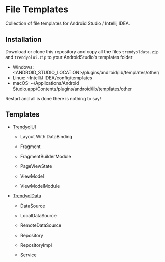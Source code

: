 # File Templates

Collection of file templates for Android Studio / Intellij IDEA.

## Installation

Download or clone this repository and copy all the files `trendyoldata.zip` and `trendyolui.zip` to your AndroidStudio's templates folder

- Windows:  <ANDROID_STUDIO_LOCATION>/plugins/android/lib/templates/other/
- Linux:    ~IntelliJ IDEA<version>/config/templates
- macOS:    ~/Applications/Android Studio.app/Contents/plugins/android/lib/templates/other


Restart and all is done there is nothing to say!

## Templates

* [TrendyolUI](TrendyolUI.zip)

	+ Layout With DataBinding

	+ Fragment

	+ FragmentBuilderModule

	+ PageViewState

	+ ViewModel

	+ ViewModelModule


* [TrendyolData](TrendyolData.zip)

	+ DataSource

	+ LocalDataSource

	+ RemoteDataSource

	+ Repository

	+ RepositoryImpl

	+ Service

